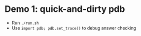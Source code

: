 # Demo 1: quick-and-dirty pdb

- Run `./run.sh`
- Use `import pdb; pdb.set_trace()` to debug answer checking

